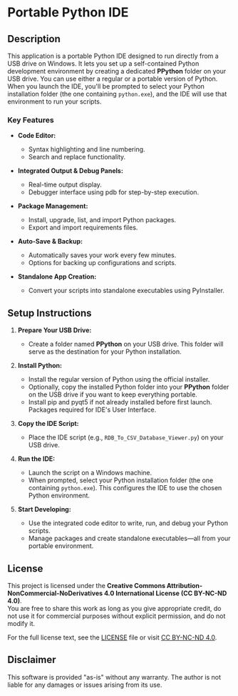 # Portable Python IDE

## Description

This application is a portable Python IDE designed to run directly from a USB drive on Windows. It lets you set up a self-contained Python development environment by creating a dedicated **PPython** folder on your USB drive. You can use either a regular or a portable version of Python. When you launch the IDE, you'll be prompted to select your Python installation folder (the one containing `python.exe`), and the IDE will use that environment to run your scripts.

### Key Features

- **Code Editor:**  
  - Syntax highlighting and line numbering.
  - Search and replace functionality.

- **Integrated Output & Debug Panels:**  
  - Real-time output display.
  - Debugger interface using pdb for step-by-step execution.

- **Package Management:**  
  - Install, upgrade, list, and import Python packages.
  - Export and import requirements files.

- **Auto-Save & Backup:**  
  - Automatically saves your work every few minutes.
  - Options for backing up configurations and scripts.

- **Standalone App Creation:**  
  - Convert your scripts into standalone executables using PyInstaller.

## Setup Instructions

1. **Prepare Your USB Drive:**
   - Create a folder named **PPython** on your USB drive. This folder will serve as the destination for your Python installation.

2. **Install Python:**
   - Install the regular version of Python using the official installer.
   - Optionally, copy the installed Python folder into your **PPython** folder on the USB drive if you want to keep everything portable.
   - Install pip and pyqt5 if not already installed before first launch.  Packages required for IDE's User Interface.

3. **Copy the IDE Script:**
   - Place the IDE script (e.g., `RDB_To_CSV_Database_Viewer.py`) on your USB drive.

4. **Run the IDE:**
   - Launch the script on a Windows machine.
   - When prompted, select your Python installation folder (the one containing `python.exe`). This configures the IDE to use the chosen Python environment.

5. **Start Developing:**
   - Use the integrated code editor to write, run, and debug your Python scripts.
   - Manage packages and create standalone executables—all from your portable environment.

## License

This project is licensed under the **Creative Commons Attribution-NonCommercial-NoDerivatives 4.0 International License (CC BY-NC-ND 4.0)**.  
You are free to share this work as long as you give appropriate credit, do not use it for commercial purposes without explicit permission, and do not modify it.

For the full license text, see the [LICENSE](LICENSE) file or visit [CC BY-NC-ND 4.0](https://creativecommons.org/licenses/by-nc-nd/4.0/).

## Disclaimer

This software is provided "as-is" without any warranty. The author is not liable for any damages or issues arising from its use.
